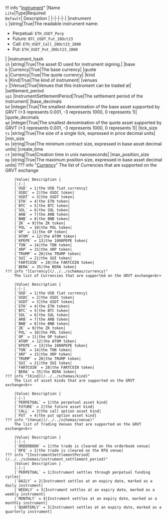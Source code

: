 !!! info "[Instrument](/../../schemas/instrument)"
    |Name<br>`Lite`|Type|Required<br>`Default`| Description |
    |-|-|-|-|
    |instrument<br>`i` |string|True|The readable instrument name:<ul><li>Perpetual: `ETH_USDT_Perp`</li><li>Future: `BTC_USDT_Fut_20Oct23`</li><li>Call: `ETH_USDT_Call_20Oct23_2800`</li><li>Put: `ETH_USDT_Put_20Oct23_2800`</li></ul>|
    |instrument_hash<br>`ih` |string|True|The asset ID used for instrument signing.|
    |base<br>`b` |Currency|True|The base currency|
    |quote<br>`q` |Currency|True|The quote currency|
    |kind<br>`k` |Kind|True|The kind of instrument|
    |venues<br>`v` |[Venue]|True|Venues that this instrument can be traded at|
    |settlement_period<br>`sp1` |InstrumentSettlementPeriod|True|The settlement period of the instrument|
    |base_decimals<br>`bd` |integer|True|The smallest denomination of the base asset supported by GRVT (+3 represents 0.001, -3 represents 1000, 0 represents 1)|
    |quote_decimals<br>`qd` |integer|True|The smallest denomination of the quote asset supported by GRVT (+3 represents 0.001, -3 represents 1000, 0 represents 1)|
    |tick_size<br>`ts` |string|True|The size of a single tick, expressed in price decimal units|
    |min_size<br>`ms` |string|True|The minimum contract size, expressed in base asset decimal units|
    |create_time<br>`ct` |string|True|Creation time in unix nanoseconds|
    |max_position_size<br>`mp` |string|True|The maximum position size, expressed in base asset decimal units|
    ??? info "[Currency](/../../schemas/currency)"
        The list of Currencies that are supported on the GRVT exchange<br>

        |Value| Description |
        |-|-|
        |`USD` = 1|the USD fiat currency|
        |`USDC` = 2|the USDC token|
        |`USDT` = 3|the USDT token|
        |`ETH` = 4|the ETH token|
        |`BTC` = 5|the BTC token|
        |`SOL` = 6|the SOL token|
        |`ARB` = 7|the ARB token|
        |`BNB` = 8|the BNB token|
        |`ZK` = 9|the ZK token|
        |`POL` = 10|the POL token|
        |`OP` = 11|the OP token|
        |`ATOM` = 12|the ATOM token|
        |`KPEPE` = 13|the 1000PEPE token|
        |`TON` = 14|the TON token|
        |`XRP` = 15|the XRP token|
        |`TRUMP` = 20|the TRUMP token|
        |`SUI` = 21|the SUI token|
        |`FARTCOIN` = 28|the FARTCOIN token|
        |`BERA` = 35|the BERA token|
    ??? info "[Currency](/../../schemas/currency)"
        The list of Currencies that are supported on the GRVT exchange<br>

        |Value| Description |
        |-|-|
        |`USD` = 1|the USD fiat currency|
        |`USDC` = 2|the USDC token|
        |`USDT` = 3|the USDT token|
        |`ETH` = 4|the ETH token|
        |`BTC` = 5|the BTC token|
        |`SOL` = 6|the SOL token|
        |`ARB` = 7|the ARB token|
        |`BNB` = 8|the BNB token|
        |`ZK` = 9|the ZK token|
        |`POL` = 10|the POL token|
        |`OP` = 11|the OP token|
        |`ATOM` = 12|the ATOM token|
        |`KPEPE` = 13|the 1000PEPE token|
        |`TON` = 14|the TON token|
        |`XRP` = 15|the XRP token|
        |`TRUMP` = 20|the TRUMP token|
        |`SUI` = 21|the SUI token|
        |`FARTCOIN` = 28|the FARTCOIN token|
        |`BERA` = 35|the BERA token|
    ??? info "[Kind](/../../schemas/kind)"
        The list of asset kinds that are supported on the GRVT exchange<br>

        |Value| Description |
        |-|-|
        |`PERPETUAL` = 1|the perpetual asset kind|
        |`FUTURE` = 2|the future asset kind|
        |`CALL` = 3|the call option asset kind|
        |`PUT` = 4|the put option asset kind|
    ??? info "[Venue](/../../schemas/venue)"
        The list of Trading Venues that are supported on the GRVT exchange<br>

        |Value| Description |
        |-|-|
        |`ORDERBOOK` = 1|the trade is cleared on the orderbook venue|
        |`RFQ` = 2|the trade is cleared on the RFQ venue|
    ??? info "[InstrumentSettlementPeriod](/../../schemas/instrument_settlement_period)"
        |Value| Description |
        |-|-|
        |`PERPETUAL` = 1|Instrument settles through perpetual funding cycles|
        |`DAILY` = 2|Instrument settles at an expiry date, marked as a daily instrument|
        |`WEEKLY` = 3|Instrument settles at an expiry date, marked as a weekly instrument|
        |`MONTHLY` = 4|Instrument settles at an expiry date, marked as a monthly instrument|
        |`QUARTERLY` = 5|Instrument settles at an expiry date, marked as a quarterly instrument|
